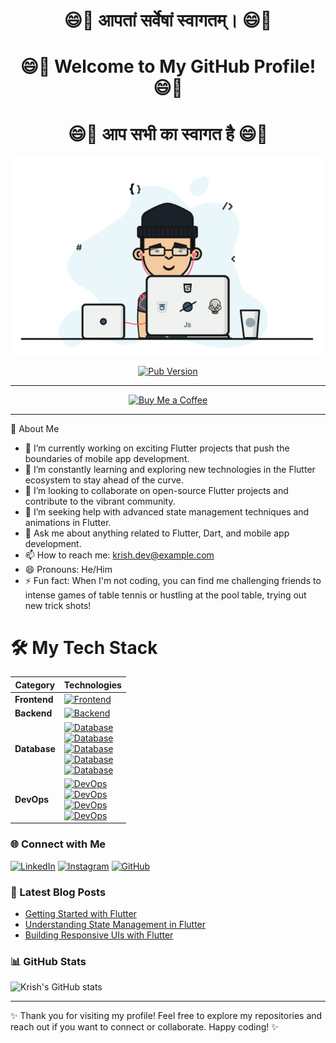 <div align="center">

 # 😄🎉 आपतां सर्वेषां स्वागतम्। 😄🎉

# 😄🎉 Welcome to My GitHub Profile! 😄🎉

# 😄🎉 आप सभी का स्वागत है 😄🎉

![Greeting](https://github.com/Krish0034/profile/blob/main/developer.gif)


[![Pub Version](https://img.shields.io/badge/pub-v1.0.0-blue?style=flat-square&logo=dart&logoColor=white)](https://pub.dev/packages/example_package)

---

[![Buy Me a Coffee](https://img.shields.io/badge/Buy%20Me%20a%20Coffee-F7BA2A?style=for-the-badge&logo=buy-me-a-coffee&logoColor=black)](https://buymeacoffee.com/krish0034)


---

</div>

🚀 About Me
- 🔭 I’m currently working on exciting Flutter projects that push the boundaries of mobile app development.
- 🌱 I’m constantly learning and exploring new technologies in the Flutter ecosystem to stay ahead of the curve.
- 👯 I’m looking to collaborate on open-source Flutter projects and contribute to the vibrant community.
- 🤔 I’m seeking help with advanced state management techniques and animations in Flutter.
- 💬 Ask me about anything related to Flutter, Dart, and mobile app development.
- 📫 How to reach me: krish.dev@example.com
- 😄 Pronouns: He/Him
- ⚡ Fun fact: When I'm not coding, you can find me challenging friends to intense games of table tennis or hustling at the pool table, trying out new trick shots!
# 🛠️ My Tech Stack

| Category   | Technologies |
|------------|--------------|
| **Frontend** | [![Frontend](https://img.shields.io/badge/Frontend-Flutter-02569B?style=flat-square&logo=flutter&logoColor=white)](https://flutter.dev/) |
| **Backend**  | [![Backend](https://img.shields.io/badge/Backend-Java-007396?style=flat-square&logo=java&logoColor=white)](https://www.java.com/) |
| **Database** | [![Database](https://img.shields.io/badge/Database-MySQL-4479A1?style=flat-square&logo=mysql&logoColor=white)](https://www.mysql.com/) <br> [![Database](https://img.shields.io/badge/Database-PostgreSQL-4169E1?style=flat-square&logo=postgresql&logoColor=white)](https://www.postgresql.org/) <br> [![Database](https://img.shields.io/badge/Database-MongoDB-47A248?style=flat-square&logo=mongodb&logoColor=white)](https://www.mongodb.com/) <br> [![Database](https://img.shields.io/badge/Database-Firebase-FFCA28?style=flat-square&logo=firebase&logoColor=black)](https://firebase.google.com/) <br> [![Database](https://img.shields.io/badge/Database-Oracle-F80000?style=flat-square&logo=oracle&logoColor=white)](https://www.oracle.com/database/) |
| **DevOps**   | [![DevOps](https://img.shields.io/badge/DevOps-Azure-0089D6?style=flat-square&logo=microsoft-azure&logoColor=white)](https://azure.microsoft.com/) <br> [![DevOps](https://img.shields.io/badge/DevOps-Git-F05032?style=flat-square&logo=git&logoColor=white)](https://git-scm.com/) <br> [![DevOps](https://img.shields.io/badge/DevOps-Google%20Cloud-4285F4?style=flat-square&logo=google-cloud&logoColor=white)](https://cloud.google.com/) <br> [![DevOps](https://img.shields.io/badge/DevOps-AWS-232F3E?style=flat-square&logo=amazon-aws&logoColor=white)](https://aws.amazon.com/) |



### 🌐 Connect with Me
[![LinkedIn](https://img.shields.io/badge/LinkedIn-0A66C2?style=flat-square&logo=linkedin&logoColor=white)](https://www.linkedin.com/in/krish0034/)
[![Instagram](https://img.shields.io/badge/Instagram-E4405F?style=flat-square&logo=instagram&logoColor=white)](https://www.instagram.com/_kumar_krishn/)
[![GitHub](https://img.shields.io/badge/GitHub-100000?style=flat-square&logo=github&logoColor=white)](https://github.com/Krish0034)

### 📝 Latest Blog Posts
- [Getting Started with Flutter](https://example.com/blog/getting-started-with-flutter)
- [Understanding State Management in Flutter](https://example.com/blog/state-management-in-flutter)
- [Building Responsive UIs with Flutter](https://example.com/blog/responsive-uis-in-flutter)

### 📊 GitHub Stats
![Krish's GitHub stats](https://github-readme-stats.vercel.app/api?username=Krish0034&show_icons=true&theme=radical)

---

✨ Thank you for visiting my profile! Feel free to explore my repositories and reach out if you want to connect or collaborate. Happy coding! ✨
